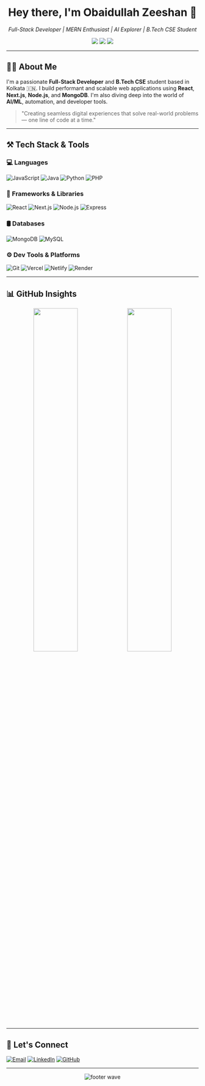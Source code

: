 <h1 align="center">Hey there, I'm Obaidullah Zeeshan 👋</h1>

<p align="center">
  <em>Full-Stack Developer | MERN Enthusiast | AI Explorer | B.Tech CSE Student</em>
</p>

<p align="center">
  <a href="mailto:obaidzeeshan.official@gmail.com"><img src="https://img.shields.io/badge/Email-D14836?style=for-the-badge&logo=gmail&logoColor=white"/></a>
  <a href="https://www.linkedin.com/in/obaidullah-zeeshan/"><img src="https://img.shields.io/badge/LinkedIn-Network-0077B5?style=for-the-badge&logo=linkedin&logoColor=white"/></a>
  <a href="https://github.com/ObaidGits"><img src="https://img.shields.io/badge/GitHub-Portfolio-181717?style=for-the-badge&logo=github&logoColor=white"/></a>
</p>

---

## 👨‍💻 About Me

I'm a passionate **Full-Stack Developer** and **B.Tech CSE** student based in Kolkata 🇮🇳. I build performant and scalable web applications using **React**, **Next.js**, **Node.js**, and **MongoDB**. I'm also diving deep into the world of **AI/ML**, automation, and developer tools.

> "Creating seamless digital experiences that solve real-world problems — one line of code at a time."

---

## ⚒️ Tech Stack & Tools

### 💻 Languages
![JavaScript](https://img.shields.io/badge/JavaScript-Advanced-F7DF1E?style=for-the-badge&logo=javascript&logoColor=black)
![Java](https://img.shields.io/badge/Java-Intermediate-007396?style=for-the-badge&logo=java&logoColor=white)
![Python](https://img.shields.io/badge/Python-Intermediate-3776AB?style=for-the-badge&logo=python&logoColor=white)
![PHP](https://img.shields.io/badge/PHP-Basic-777BB4?style=for-the-badge&logo=php&logoColor=white)

### 🧩 Frameworks & Libraries
![React](https://img.shields.io/badge/React.js-Professional-61DAFB?style=for-the-badge&logo=react&logoColor=black)
![Next.js](https://img.shields.io/badge/Next.js-Advanced-000000?style=for-the-badge&logo=next.js&logoColor=white)
![Node.js](https://img.shields.io/badge/Node.js-Expert-339933?style=for-the-badge&logo=node.js&logoColor=white)
![Express](https://img.shields.io/badge/Express.js-Advanced-000000?style=for-the-badge&logo=express&logoColor=white)

### 🛢️ Databases
![MongoDB](https://img.shields.io/badge/MongoDB-Expert-47A248?style=for-the-badge&logo=mongodb&logoColor=white)
![MySQL](https://img.shields.io/badge/MySQL-Intermediate-4479A1?style=for-the-badge&logo=mysql&logoColor=white)

### ⚙️ Dev Tools & Platforms
![Git](https://img.shields.io/badge/Git-Expert-F05032?style=for-the-badge&logo=git&logoColor=white)
![Vercel](https://img.shields.io/badge/Vercel-Deploy-000000?style=for-the-badge&logo=vercel&logoColor=white)
![Netlify](https://img.shields.io/badge/Netlify-Deploy-00C7B7?style=for-the-badge&logo=netlify&logoColor=white)
![Render](https://img.shields.io/badge/Render-Backend-46E3B7?style=for-the-badge&logo=render&logoColor=white)

---

## 📊 GitHub Insights

<p align="center">
  <img src="https://github-readme-stats.vercel.app/api?username=ObaidGits&show_icons=true&theme=radical&hide=prs&count_private=true" width="48%" />
  <img src="https://github-readme-stats.vercel.app/api/top-langs/?username=ObaidGits&layout=compact&theme=radical&langs_count=8" width="48%" />
</p>

---

## 🤝 Let's Connect

[![Email](https://img.shields.io/badge/Email-obaidzeeshan.official@gmail.com-D14836?style=for-the-badge&logo=gmail&logoColor=white)](mailto:obaidzeeshan.official@gmail.com)
[![LinkedIn](https://img.shields.io/badge/LinkedIn-obaidullahzeeshan-0077B5?style=for-the-badge&logo=linkedin&logoColor=white)](https://www.linkedin.com/in/obaidullah-zeeshan/)
[![GitHub](https://img.shields.io/badge/GitHub-ObaidGits-181717?style=for-the-badge&logo=github&logoColor=white)](https://github.com/ObaidGits)

---

<div align="center">
  <img src="https://capsule-render.vercel.app/api?type=waving&color=gradient&height=80&section=footer" alt="footer wave"/>
</div>
